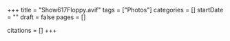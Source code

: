 +++
title = "Show617Floppy.avif"
tags = ["Photos"]
categories = []
startDate = ""
draft = false
pages = []

citations = []
+++
